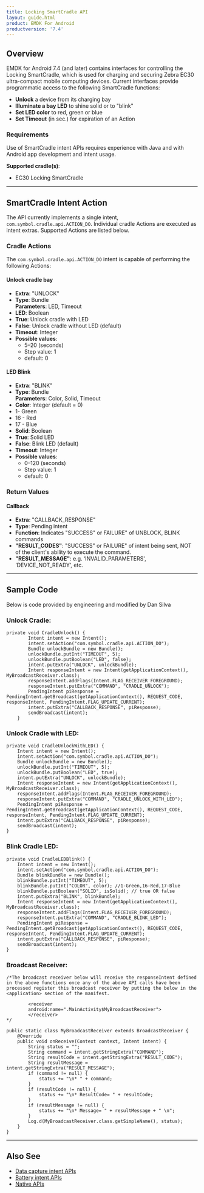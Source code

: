 ```yaml
---
title: Locking SmartCradle API
layout: guide.html
product: EMDK For Android
productversion: '7.4'
---
```


## Overview

EMDK for Android 7.4 (and later) contains interfaces for controlling the Locking SmartCradle, which is used for charging and securing Zebra EC30 ultra-compact mobile computing devices. Current interfaces provide programmatic access to the following SmartCradle functions: 

* **Unlock** a device from its charging bay
* **Illuminate a bay LED** to shine solid or to "blink"
* **Set LED color** to red, green or blue
* **Set Timeout** (in sec.) for expiration of an Action

### Requirements

Use of SmartCradle intent APIs requires experience with Java and with Android app development and intent usage. 

**Supported cradle(s)**: 

* EC30 Locking SmartCradle 

-----

## SmartCradle Intent Action

The API currently implements a single intent, `com.symbol.cradle.api.ACTION_DO`. Individual cradle Actions are executed as intent extras. Supported Actions are listed below. 

### Cradle Actions

The `com.symbol.cradle.api.ACTION_DO` intent is capable of performing the following Actions:

#### Unlock cradle bay 
* **Extra**: "UNLOCK"
* **Type**: Bundle<br>
**Parameters**: LED, Timeout
* **LED**: Boolean
 * **True**: Unlock cradle with LED
 * **False**: Unlock cradle without LED (default)<br>
* **Timeout**: Integer
 * **Possible values**:
 	* 5&ndash;20 (seconds)
 	* Step value: 1
 	* default: 0

#### LED Blink
* **Extra**: "BLINK"
* **Type**: Bundle<br>
**Parameters**: Color, Solid, Timeout
* **Color**: Integer (default = 0)
 * 1- Green
 * 16 - Red
 * 17 - Blue
* **Solid**: Boolean
 * **True**: Solid LED
 * **False**: Blink LED (default)
* **Timeout**: Integer
 * **Possible values**:
 	* 0&ndash;120 (seconds)
 	* Step value: 1
 	* default: 0

### Return Values

#### Callback

* **Extra**: "CALLBACK_RESPONSE"
* **Type**: Pending intent<br>
* **Function**: Indicates "SUCCESS" or FAILURE" of UNBLOCK, BLINK commands 
* **"RESULT_CODES"**: "SUCCESS" or FAILURE" of intent being sent, NOT of the client's ability to execute the command.  
 * **"RESULT_MESSAGE"**: e.g. ‘INVALID_PARAMETERS', ‘DEVICE_NOT_READY’, etc.

-----

## Sample Code
Below is code provided by engineering and modified by Dan Silva 

### Unlock Cradle:

	private void CradleUnlock() {
	        Intent intent = new Intent();
	        intent.setAction("com.symbol.cradle.api.ACTION_DO");
	        Bundle unlockBundle = new Bundle();
	        unlockBundle.putInt("TIMEOUT", 5);
	        unlockBundle.putBoolean("LED", false);
	        intent.putExtra("UNLOCK", unlockBundle);
	        Intent responseIntent = new Intent(getApplicationContext(), MyBroadcastReceiver.class);
	        responseIntent.addFlags(Intent.FLAG_RECEIVER_FOREGROUND);
	        responseIntent.putExtra("COMMAND", "CRADLE_UNLOCK");
	        PendingIntent piResponse = PendingIntent.getBroadcast(getApplicationContext(), REQUEST_CODE, responseIntent, PendingIntent.FLAG_UPDATE_CURRENT);
	        intent.putExtra("CALLBACK_RESPONSE", piResponse);
	        sendBroadcast(intent);
	    }

### Unlock Cradle with LED:

    private void CradleUnlockWithLED() {
        Intent intent = new Intent();
        intent.setAction("com.symbol.cradle.api.ACTION_DO");
        Bundle unlockBundle = new Bundle();
        unlockBundle.putInt("TIMEOUT", 5);
        unlockBundle.putBoolean("LED", true);
        intent.putExtra("UNLOCK", unlockBundle);
        Intent responseIntent = new Intent(getApplicationContext(),  MyBroadcastReceiver.class);
        responseIntent.addFlags(Intent.FLAG_RECEIVER_FOREGROUND);
        responseIntent.putExtra("COMMAND", "CRADLE_UNLOCK_WITH_LED");
        PendingIntent piResponse = PendingIntent.getBroadcast(getApplicationContext(), REQUEST_CODE, responseIntent, PendingIntent.FLAG_UPDATE_CURRENT);
        intent.putExtra("CALLBACK_RESPONSE", piResponse);
        sendBroadcast(intent);
    }

### Blink Cradle LED:

    private void CradleLEDBlink() {
        Intent intent = new Intent();
        intent.setAction("com.symbol.cradle.api.ACTION_DO");
        Bundle blinkBundle = new Bundle();
        blinkBundle.putInt("TIMEOUT", 5);
        blinkBundle.putInt("COLOR", color); //1-Green,16-Red,17-Blue
        blinkBundle.putBoolean("SOLID", isSolid); // true OR false
        intent.putExtra("BLINK", blinkBundle);
        Intent responseIntent = new Intent(getApplicationContext(), MyBroadcastReceiver.class);
        responseIntent.addFlags(Intent.FLAG_RECEIVER_FOREGROUND);
        responseIntent.putExtra("COMMAND", "CRADLE_BLINK_LED");
        PendingIntent piResponse = PendingIntent.getBroadcast(getApplicationContext(), REQUEST_CODE, responseIntent, PendingIntent.FLAG_UPDATE_CURRENT);
        intent.putExtra("CALLBACK_RESPONSE", piResponse);
        sendBroadcast(intent);
    }

### Broadcast Receiver:

    /*The broadcast receiver below will receive the responseIntent defined in the above functions once any of the above API calls have been processed register this broadcast receiver by putting the below in the <application> section of the manifest.

            <receiver
            android:name=".MainActivity$MyBroadcastReceiver">
    		</receiver>
    */
    
    public static class MyBroadcastReceiver extends BroadcastReceiver {
        @Override
        public void onReceive(Context context, Intent intent) {
            String status = "";
            String command = intent.getStringExtra("COMMAND");
            String resultCode = intent.getStringExtra("RESULT_CODE");
            String resultMessage = intent.getStringExtra("RESULT_MESSAGE");
            if (command != null) {
                status += "\n* " + command;
            }
            if (resultCode != null) {
                status += "\n* ResultCode= " + resultCode;
            }
            if (resultMessage != null) {
                status += "\n* Message= " + resultMessage + " \n";
            }
            Log.d(MyBroadcastReceiver.class.getSimpleName(), status);
        }
    }

-----

## Also See

* [Data capture intent APIs](../datacapture)
* [Battery intent APIs](../battery)
* [Native APIs](../../api)
